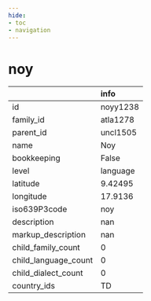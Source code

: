 ```yaml
---
hide:
- toc
- navigation
---
```

# noy
|                      | info     |
|:---------------------|:---------|
| id                   | noyy1238 |
| family_id            | atla1278 |
| parent_id            | uncl1505 |
| name                 | Noy      |
| bookkeeping          | False    |
| level                | language |
| latitude             | 9.42495  |
| longitude            | 17.9136  |
| iso639P3code         | noy      |
| description          | nan      |
| markup_description   | nan      |
| child_family_count   | 0        |
| child_language_count | 0        |
| child_dialect_count  | 0        |
| country_ids          | TD       |